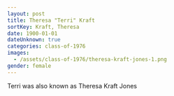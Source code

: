```yaml
---
layout: post
title: Theresa "Terri" Kraft
sortKey: Kraft, Theresa
date: 1900-01-01
dateUnknown: true
categories: class-of-1976
images:
  - /assets/class-of-1976/theresa-kraft-jones-1.png
gender: female
---
```

Terri was also known as Theresa Kraft Jones